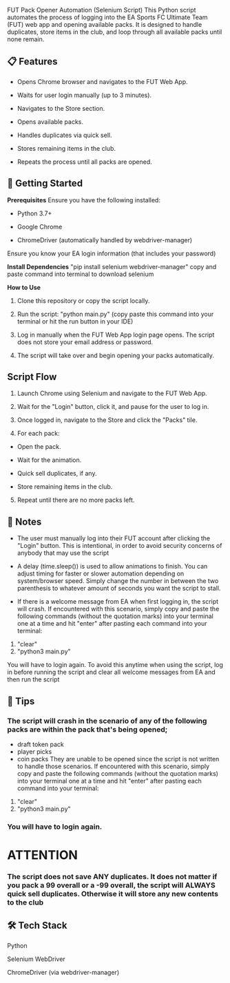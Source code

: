 FUT Pack Opener Automation (Selenium Script)
This Python script automates the process of logging into the EA Sports FC Ultimate Team (FUT) web app and opening available packs. It is designed to handle duplicates, store items in the club, and loop through all available packs until none remain.

## 📋 Features

- Opens Chrome browser and navigates to the FUT Web App.

- Waits for user login manually (up to 3 minutes).

- Navigates to the Store section.

- Opens available packs.

- Handles duplicates via quick sell.

- Stores remaining items in the club.

- Repeats the process until all packs are opened.

## 🚀 Getting Started

**Prerequisites**
Ensure you have the following installed:

- Python 3.7+

- Google Chrome

- ChromeDriver (automatically handled by webdriver-manager)

Ensure you know your EA login information (that includes your password)

**Install Dependencies**
"pip install selenium webdriver-manager"
copy and paste command into terminal to download selenium

**How to Use**

1. Clone this repository or copy the script locally.

2. Run the script: "python main.py" (copy paste this command into your terminal or hit the run button in your IDE)

3. Log in manually when the FUT Web App login page opens. The script does not store your email address or password.

4. The script will take over and begin opening your packs automatically.

## Script Flow

1. Launch Chrome using Selenium and navigate to the FUT Web App.

2. Wait for the "Login" button, click it, and pause for the user to log in.

3. Once logged in, navigate to the Store and click the "Packs" tile.

4. For each pack:

- Open the pack.

- Wait for the animation.

- Quick sell duplicates, if any.

- Store remaining items in the club.

5. Repeat until there are no more packs left.

## 🛑 Notes

- The user must manually log into their FUT account after clicking the "Login" button. This is intentional, in order to avoid security concerns of anybody that may use the script

- A delay (time.sleep()) is used to allow animations to finish. You can adjust timing for faster or slower automation depending on system/browser speed. Simply change the number in between the two parenthesis to whatever amount of seconds you want the script to stall.

- If there is a welcome message from EA when first logging in, the script will crash. If encountered with this scenario, simply copy and paste the following commands (without the quotation marks) into your terminal one at a time and hit "enter" after pasting each command into your terminal:

1. "clear"
2. "python3 main.py"

You will have to login again. To avoid this anytime when using the script, log in before running the script and clear all welcome messages from EA and then run the script

## 🧠 Tips

### The script will crash in the scenario of any of the following packs are within the pack that's being opened;

- draft token pack
- player picks
- coin packs
  They are unable to be opened since the script is not written to handle those scenarios. If encountered with this scenario, simply copy and paste the following commands (without the quotation marks) into your terminal one at a time and hit "enter" after pasting each command into your terminal:

1. "clear"
2. "python3 main.py"

### You will have to login again.

# ATTENTION

### The script does not save ANY duplicates. It does not matter if you pack a 99 overall or a -99 overall, the script will ALWAYS quick sell duplicates. Otherwise it will store any new contents to the club

## 🛠️ Tech Stack

Python

Selenium WebDriver

ChromeDriver (via webdriver-manager)
